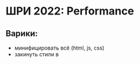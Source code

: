 # ШРИ 2022: Performance

## Варики:

- минифицировать всё (html, js, css)
- закинуть стили в <style>
- закинуть скрипты в <script>
- подключить мины bootstrap и react-with-dom cdn

## Задание
Оптимизировать страницу, выложить результат на Github-Pages и отправить его на проверку на [https://shri-performance.ru/](https://shri-performance.ru/), отправив адрес вашей страницы. Нужно набрать минимум **300 баллов**.

☝🏻Будьте внимательны, не отправляйте страницу на проверку, не дождавшись, пока внесенные вами изменения доедут до Github-Pages (обычно задержка составляет не более минуты).

## Рекомендации

* сдавать работу итерациями, чтобы наблюдать прогресс и иметь возможность откатиться
* не откладывать выполнение задания на последний момент 🙃

## Как выложить на GitHub Pages

1) Открыть настройки
2) Перейти в раздел "Pages"
3) В подгруппе "Branch" выбрать основную ветку и нажать "Save"
4) Готово! Репозиторий выложится через минуту, и в том же разделе "Pages" будет ссылка
